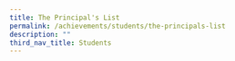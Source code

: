 ```yaml
---
title: The Principal's List
permalink: /achievements/students/the-principals-list
description: ""
third_nav_title: Students
---
```


